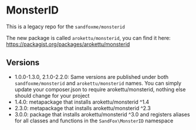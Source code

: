 # MonsterID

This is a legacy repo for the `sandfoxme/monsterid`

The new package is called `arokettu/monsterid`, you can find it here:
https://packagist.org/packages/arokettu/monsterid

## Versions

* 1.0.0-1.3.0, 2.1.0-2.2.0:
  Same versions are published under both `sandfoxme/monsterid` and `arokettu/monsterid` names.
  You can simply update your composer.json to require arokettu/monsterid, nothing else should change for your project
* 1.4.0: metapackage that installs arokettu/monsterid ^1.4
* 2.3.0: metapackage that installs arokettu/monsterid ^2.3
* 3.0.0: package that installs arokettu/monsterid ^3.0
  and registers aliases for all classes and functions in the `SandFox\MonsterID` namespace
